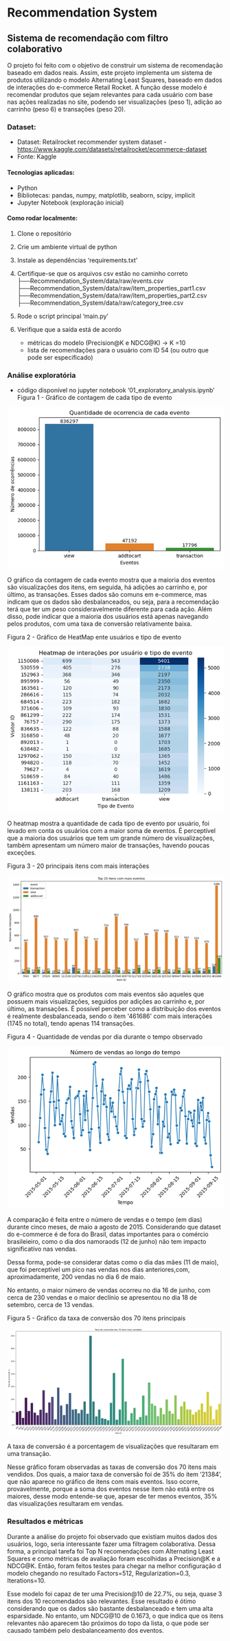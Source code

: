 # Recommendation System
## Sistema de recomendação com filtro colaborativo
O projeto foi feito com o objetivo de construir um sistema de recomendação baseado em dados reais. Assim, este projeto implementa um sistema de produtos utilizando o modelo Alternating Least Squares, baseado em dados de interações do e-commerce Retail Rocket. A função desse modelo é recomendar produtos que sejam relevantes para cada usuário com base nas ações realizadas no site, podendo ser visualizações (peso 1), adição ao carrinho (peso 6) e transações (peso 20). 

### Dataset:
- Dataset: Retailrocket recommender system dataset - https://www.kaggle.com/datasets/retailrocket/ecommerce-dataset
- Fonte: Kaggle
#### Tecnologias aplicadas:
- Python
- Bibliotecas: pandas, numpy, matplotlib, seaborn, scipy, implicit
- Jupyter Notebook (exploração inicial)
#### Como rodar localmente:
1. Clone o repositório
2. Crie um ambiente virtual de python
3. Instale as dependências ‘requirements.txt’
4. Certifique-se que os arquivos csv estão no caminho correto
    ├──Recommendation_System/data/raw/events.csv
    ├──Recommendation_System/data/raw/item_properties_part1.csv
    ├──Recommendation_System/data/raw/item_properties_part2.csv
    ├──Recommendation_System/data/raw/category_tree.csv

5. Rode o script principal ‘main.py’
6. Verifique que a saída está de acordo
    - métricas do modelo (Precision@K e NDCG@K) → K =10
    - lista de recomendações para o usuário com ID 54 (ou outro que pode ser especificado)
### Análise exploratória 
- código disponível no jupyter notebook ‘01_exploratory_analysis.ipynb’
Figura 1 - Gráfico de contagem de cada tipo de evento

![Quantidade de cada evento](images/grafico_n_tipo_evnto.png)

O gráfico da contagem de cada evento mostra que a maioria dos eventos são visualizações dos itens, em seguida, há adições ao carrinho e, por último, as transações. Esses dados são comuns em e-commerce, mas indicam que os dados são desbalanceados, ou seja, para a recomendação terá que ter um peso consideravelmente diferente para cada ação. Além disso, pode indicar que a maioria dos usuários está apenas navegando pelos produtos, com uma taxa de conversão relativamente baixa.

Figura 2 - Gráfico de HeatMap ente usuários e tipo de evento

![HeatMap usuáriosXevento](images/heatmap_usuarios_eventos.png)

O heatmap mostra a quantidade de cada tipo de evento por usuário, foi levado em conta os usuários com a maior soma de eventos. É perceptível que a maioria dos usuários que tem um grande número de visualizações, também apresentam um número maior de transações, havendo poucas exceções.

Figura 3 - 20 principais itens com mais interações

![Itens com mais interações](images/itens_com_mais_eventos.png)

O gráfico mostra que os produtos com mais eventos são aqueles que possuem mais visualizações, seguidos por adições ao carrinho e, por último, as transações. É possível perceber como a distribuição dos eventos é realmente desbalanceada, sendo o item '461686' com mais interações (1745 no total), tendo apenas 114 transações.

Figura 4 - Quantidade de vendas por dia durante o tempo observado

![Número de vendas por dia](images/n_vendas_por_dia.png)

A comparação é feita entre o número de vendas e o tempo (em dias) durante cinco meses, de maio a agosto de 2015. Considerando que dataset do e-commerce é de fora do Brasil, datas importantes para o comércio brasileieiro, como o dia dos namoraods (12 de junho) não tem impacto significativo nas vendas.

Dessa forma, pode-se considerar datas como o dia das mães (11 de maio), que foi perceptível um pico nas vendas nos dias anteriores,com, aproximadamente, 200 vendas no dia 6 de maio.

No entanto, o maior número de vendas ocorreu no dia 16 de junho, com cerca de 230 vendas e o maior declínio se apresentou no dia 18 de setembro, cerca de 13 vendas. 

Figura 5 - Gráfico da taxa de conversão dos 70 itens principais

![Taxa de conversão](images/taxa_conversao.png)

A taxa de conversão é a porcentagem de visualizações que resultaram em uma transação.

Nesse gráfico foram observadas as taxas de conversão dos 70 itens mais vendidos. Dos quais, a maior taxa de conversão foi de 35% do item ‘21384’, que não aparece no gráfico de itens com mais eventos. Isso ocorre, provavelmente, porque a soma dos eventos nesse item não está entre os maiores, desse modo entende-se que, apesar de ter menos eventos, 35% das visualizações resultaram em vendas.

### Resultados e métricas
Durante a análise do projeto foi observado que existiam muitos dados dos usuários, logo, seria interessante fazer uma filtragem colaborativa. Dessa forma, a principal tarefa foi Top N recomendações com Alternating Least Squares e como métricas de avaliação foram escolhidas a Precision@K e a NDCG@K. Então, foram feitos testes para chegar na melhor configuração d modelo chegando no resultado Factors=512, Regularization=0.3, Iterations=10.
  
Esse modelo foi capaz de ter uma Precision@10 de 22.7%, ou seja, quase 3 itens dos 10 recomendados são relevantes. Esse resultado é ótimo considerando que os dados são bastante desbalanceado e tem uma alta esparsidade. No entanto, um NDCG@10 de 0.1673, o que indica que os itens relevantes não aparecem tão próximos do topo da lista, o que pode ser causado também pelo desbalanceamento dos eventos.
